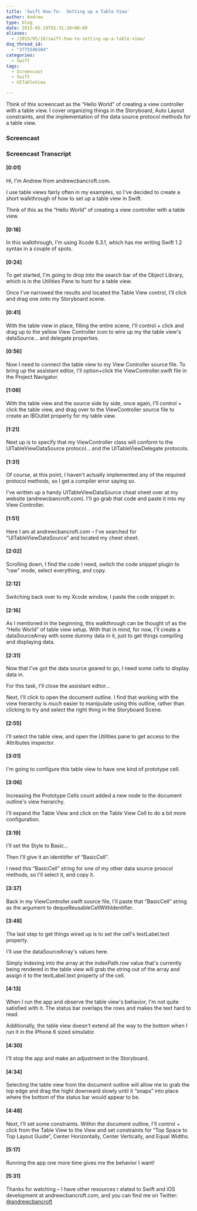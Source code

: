 ```yaml
---
title: 'Swift How-To:  Setting up a Table View'
author: Andrew
type: blog
date: 2015-05-19T02:31:38+00:00
aliases:
  - /2015/05/18/swift-how-to-setting-up-a-table-view/
dsq_thread_id:
  - "3775546504"
categories:
  - Swift
tags:
  - Screencast
  - Swift
  - UITableView

---
```

Think of this screencast as the &#8220;Hello World&#8221; of creating a view controller with a table view. I cover organizing things in the Storyboard, Auto Layout constraints, and the implementation of the data source protocol methods for a table view.

### Screencast



### Screencast Transcript

#### [0:01]

Hi, I'm Andrew from andrewcbancroft.com.

I use table views fairly often in my examples, so I've decided to create a short walkthrough of how to set up a table view in Swift.

Think of this as the &#8220;Hello World&#8221; of creating a view controller with a table view.

#### [0:16]

In this walkthrough, I'm using Xcode 6.3.1, which has me writing Swift 1.2 syntax in a couple of spots.

#### [0:24]

To get started, I'm going to drop into the search bar of the Object Library, which is in the Utilities Pane to hunt for a table view.

Once I've narrowed the results and located the Table View control, I'll click and drag one onto my Storyboard scene.

#### [0:41]

With the table view in place, filling the entire scene, I'll control + click and drag up to the yellow View Controller icon to wire up my the table view's dataSource&#8230; and delegate properties.

#### [0:56]

Now I need to connect the table view to my View Controller source file. To bring up the assistant editor, I'll option+click the ViewController.swift file in the Project Navigator.

#### [1:06]

With the table view and the source side by side, once again, I'll control + click the table view, and drag over to the ViewController source file to create an IBOutlet property for my table view.

#### [1:21]

Next up is to specify that my ViewController class will conform to the UITableViewDataSource protocol&#8230; and the UITableViewDelegate protocols.

#### [1:31]

Of course, at this point, I haven't actually implemented any of the required protocol methods, so I get a compiler error saying so.

I've written up a handy UITableViewDataSource cheat sheet over at my website (andrewcbancroft.com). I'll go grab that code and paste it into my View Controller.

#### [1:51]

Here I am at andrewcbancroft.com – I've searched for &#8220;UITableViewDataSource&#8221; and located my cheet sheet.

#### [2:02]

Scrolling down, I find the code I need, switch the code snippet plugin to &#8220;raw&#8221; mode, select everything, and copy.

#### [2:12]

Switching back over to my Xcode window, I paste the code snippet in.

#### [2:16]

As I mentioned in the beginning, this walkthrough can be thought of as the &#8220;Hello World&#8221; of table view setup. With that in mind, for now, I'll create a dataSourceArray with some dummy data in it, just to get things compiling and displaying data.

#### [2:31]

Now that I've got the data source geared to go, I need some cells to display data in.

For this task, I'll close the assistant editor&#8230;

Next, I'll click to open the document outline. I find that working with the view hierarchy is _much_ easier to manipulate using this outline, rather than clicking to try and select the right thing in the Storyboard Scene.

#### [2:55]

I'll select the table view, and open the Utilities pane to get access to the Attributes inspector.

#### [3:01]

I'm going to configure this table view to have one kind of prototype cell.

#### [3:06]

Increasing the Prototype Cells count added a new node to the document outline's view hierarchy.

I'll expand the Table View and click on the Table View Cell to do a bit more configuration.

#### [3:19]

I'll set the Style to Basic&#8230;

Then I'll give it an identitifer of &#8220;BasicCell&#8221;.

I need this &#8220;BasicCell&#8221; string for one of my other data source proocol methods, so I'll select it, and copy it.

#### [3:37]

Back in my ViewController.swift source file, I'll paste that &#8220;BasicCell&#8221; string as the argument to dequeReusableCellWithIdentifier.

#### [3:48]

The last step to get things wired up is to set the cell's textLabel.text property.

I'll use the dataSourceArray's values here.

Simply indexing into the array at the indexPath.row value that's currently being rendered in the table view will grab the string out of the array and assign it to the textLabel.text property of the cell.

#### [4:13]

When I run the app and observe the table view's behavior, I'm not quite satisfied with it. The status bar overlaps the rows and makes the text hard to read.

Additionally, the table view doesn't extend all the way to the bottom when I run it in the iPhone 6 sized simulator.

#### [4:30]

I'll stop the app and make an adjustment in the Storyboard.

#### [4:34]

Selecting the table view from the document outline will allow me to grab the top edge and drag the hight downward slowly until it &#8220;snaps&#8221; into place where the bottom of the status bar would appear to be.

#### [4:48]

Next, I'll set some constraints. Within the document outline, I'll control + click from the Table View to the View and set constraints for &#8220;Top Space to Top Layout Guide&#8221;, Center Horizontally, Center Vertically, and Equal Widths.

#### [5:17]

Running the app one more time gives me the behavior I want!

#### [5:31]

Thanks for watching – I have other resources r elated to Swift and iOS development at andrewcbancroft.com, and you can find me on Twitter: [@andrewcbancroft][1]

 [1]: https://twitter.com/andrewcbancroft